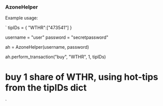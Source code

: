 ### AzoneHelper

Example usage:

`
tipIDs = {
	"WTHR":["473541"]
}

username = "user"
password = "secretpassword"

ah = AzoneHelper(username, password)

ah.perform_transaction("buy", "WTHR", 1, tipIDs) 
# buy 1 share of WTHR, using hot-tips from the tipIDs dict
`


